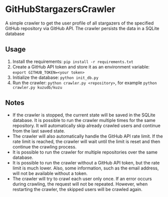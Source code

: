 # GitHubStargazersCrawler
A simple crawler to get the user profile of all stargazers of the specified GitHub repository via GitHub API. The crawler persists the data in a SQLite database

## Usage
1. Install the requirements: `pip install -r requirements.txt`
1. Create a GitHub API token and store it as an environment variable: `export GITHUB_TOKEN=<your token>`
1. Initialize the database: `python init_db.py`
1. Run the crawler: `python crawler.py <repository>`, for example `python crawler.py kuzudb/kuzu`

## Notes
- If the crawler is stopped, the current state will be saved in the SQLite database. It is possible to run the crawler multiple times for the same repository. It will automatically skip already crawled users and continue from the last saved state. 
- The crawler will also automatically handle the GitHub API rate limit. If the rate limit is reached, the crawler will wait until the limit is reset and then continue the crawling process.
- It is possible to run the crawler for multiple repositories over the same database. 
- It is possible to run the crawler without a GitHub API token, but the rate limit is much lower. Also, some information, such as the email address, will not be available without a token.
- The crawler will try to crawl each user only once. If an error occurs during crawling, the request will not be repeated. However, when restarting the crawler, the skipped users will be crawled again.

